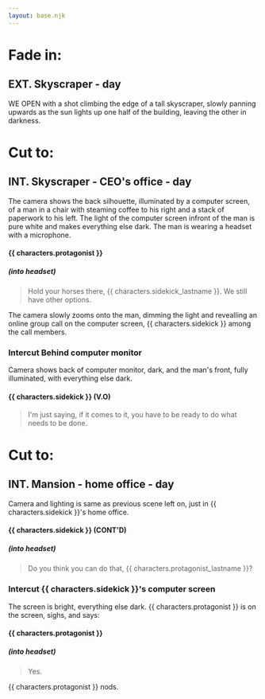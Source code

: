 ```yaml
---
layout: base.njk
---
```


# Fade in:

## EXT. Skyscraper - day

WE OPEN with a shot climbing the edge of a tall skyscraper, slowly panning upwards as the sun lights up one half of the building, leaving the other in darkness.

# Cut to:

## INT. Skyscraper - CEO's office - day

The camera shows the back silhouette, illuminated by a computer screen, of a man in a chair with steaming coffee to his right and a stack of paperwork to his left. The light of the computer screen infront of the man is pure white and makes everything else dark. The man is wearing a headset with a microphone.

#### {{ characters.protagonist }}

##### (into headset)

> Hold your horses there, {{ characters.sidekick_lastname }}. We still have other options.

The camera slowly zooms onto the man, dimming the light and revealling an online group call on the computer screen, {{ characters.sidekick }} among the call members.

### Intercut Behind computer monitor

Camera shows back of computer monitor, dark, and the man's front, fully illuminated, with everything else dark.

#### {{ characters.sidekick }} (V.O)

> I'm just saying, if it comes to it, you have to be ready to do what needs to be done.

# Cut to:

## INT. Mansion - home office - day

Camera and lighting is same as previous scene left on, just in {{ characters.sidekick }}'s home office.

#### {{ characters.sidekick }} (CONT'D)

##### (into headset)

> Do you think you can do that, {{ characters.protagonist_lastname }}?

### Intercut {{ characters.sidekick }}'s computer screen

The screen is bright, everything else dark. {{ characters.protagonist }} is on the screen, sighs, and says:

#### {{ characters.protagonist }}

##### (into headset)

> Yes.

{{ characters.protagonist }} nods.